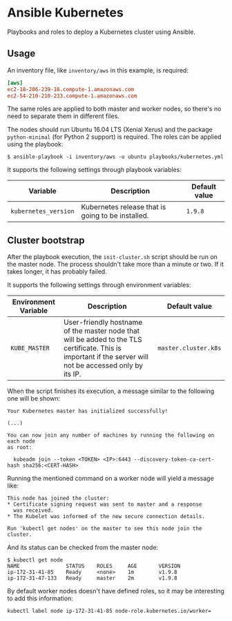 Ansible Kubernetes
==================

Playbooks and roles to deploy a Kubernetes cluster using Ansible.

## Usage

An inventory file, like `inventory/aws` in this example, is required:

```ini
[aws]
ec2-18-206-239-18.compute-1.amazonaws.com
ec2-54-210-210-233.compute-1.amazonaws.com
```

The same roles are applied to both master and worker nodes, so there's no need to separate them in different files.

The nodes should run Ubuntu 16.04 LTS (Xenial Xerus) and the package `python-minimal` (for Python 2 support) is required. The roles can be applied using the playbook:

    $ ansible-playbook -i inventory/aws -u ubuntu playbooks/kubernetes.yml

It supports the following settings through playbook variables:

Variable | Description | Default value
-------- | ----------- | -------------
`kubernetes_version` | Kubernetes release that is going to be installed. | `1.9.8`

## Cluster bootstrap

After the playbook execution, the `init-cluster.sh` script should be run on the master node. The process shouldn't take more than a minute or two. If it takes longer, it has probably failed.

It supports the following settings through environment variables:

Environment Variable | Description | Default value
-------------------- | ----------- | -------------
`KUBE_MASTER` | User-friendly hostname of the master node that will be added to the TLS certificate. This is important if the server will not be accessed only by its IP. | `master.cluster.k8s`

When the script finishes its execution, a message similar to the following one will be shown:

```
Your Kubernetes master has initialized successfully!

(...)

You can now join any number of machines by running the following on each node
as root:

  kubeadm join --token <TOKEN> <IP>:6443 --discovery-token-ca-cert-hash sha256:<CERT-HASH>
```

Running the mentioned command on a worker node will yield a message like:

```
This node has joined the cluster:
* Certificate signing request was sent to master and a response
  was received.
* The Kubelet was informed of the new secure connection details.

Run 'kubectl get nodes' on the master to see this node join the cluster.
```

And its status can be checked from the master node:

```
$ kubectl get node
NAME               STATUS    ROLES     AGE       VERSION
ip-172-31-41-85    Ready     <none>    1m        v1.9.8
ip-172-31-47-133   Ready     master    2m        v1.9.8
```

By default worker nodes doesn't have defined roles, so it may be interesting to add this information:

    kubectl label node ip-172-31-41-85 node-role.kubernetes.io/worker=
